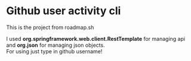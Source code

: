 ﻿# Github user activity cli
This is the project from roadmap.sh

I used **org.springframework.web.client.RestTemplate** for managing api and **org.json** for managing json objects. <br/>
For using just type in github username!
